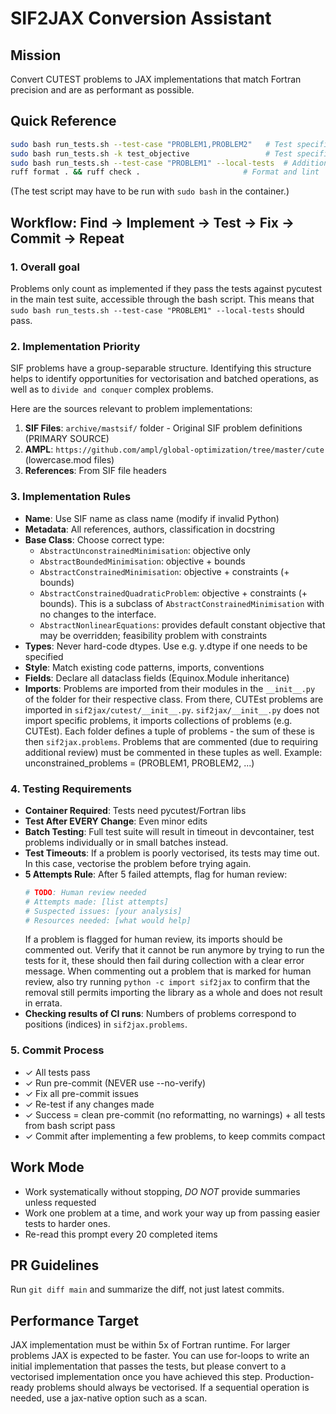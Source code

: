 # SIF2JAX Conversion Assistant

## Mission
Convert CUTEST problems to JAX implementations that match Fortran precision and are as performant as possible.

## Quick Reference

```bash
sudo bash run_tests.sh --test-case "PROBLEM1,PROBLEM2"   # Test specific problems
sudo bash run_tests.sh -k test_objective                 # Test specific aspect
sudo bash run_tests.sh --test-case "PROBLEM1" --local-tests  # Additionally test compilation
ruff format . && ruff check .                       # Format and lint
```

(The test script may have to be run with `sudo bash` in the container.)

## Workflow: Find → Implement → Test → Fix → Commit → Repeat

### 1. Overall goal
Problems only count as implemented if they pass the tests against pycutest in the main test suite, accessible through the bash script. 
This means that `sudo bash run_tests.sh --test-case "PROBLEM1" --local-tests` should pass.

### 2. Implementation Priority
SIF problems have a group-separable structure. Identifying this structure helps to identify opportunities for vectorisation and batched operations, as well as to `divide and conquer` complex problems.

Here are the sources relevant to problem implementations:
1. **SIF Files**: `archive/mastsif/` folder - Original SIF problem definitions (PRIMARY SOURCE)
2. **AMPL**: `https://github.com/ampl/global-optimization/tree/master/cute` (lowercase.mod files)
3. **References**: From SIF file headers

### 3. Implementation Rules
- **Name**: Use SIF name as class name (modify if invalid Python)
- **Metadata**: All references, authors, classification in docstring
- **Base Class**: Choose correct type:
  - `AbstractUnconstrainedMinimisation`: objective only
  - `AbstractBoundedMinimisation`: objective + bounds  
  - `AbstractConstrainedMinimisation`: objective + constraints (+ bounds)
  - `AbstractConstrainedQuadraticProblem`: objective + constraints (+ bounds). This is
    a subclass of `AbstractConstrainedMinimisation` with no changes to the interface.
  - `AbstractNonlinearEquations`: provides default constant objective that may be 
    overridden; feasibility problem with constraints
- **Types**: Never hard-code dtypes. Use e.g. y.dtype if one needs to be specified
- **Style**: Match existing code patterns, imports, conventions
- **Fields**: Declare all dataclass fields (Equinox.Module inheritance)
- **Imports**: Problems are imported from their modules in the `__init__.py` of the 
    folder for their respective class. From there, CUTEst problems are imported in 
    `sif2jax/cutest/__init__.py`. `sif2jax/__init__.py` does not import specific 
    problems, it imports collections of problems (e.g. CUTEst).
    Each folder defines a tuple of problems - the sum of these is then `sif2jax.problems`. 
    Problems that are commented (due to requiring additional review) must be commented 
    in these tuples as well. Example: unconstrained_problems = (PROBLEM1, PROBLEM2, ...)

### 4. Testing Requirements
- **Container Required**: Tests need pycutest/Fortran libs
- **Test After EVERY Change**: Even minor edits
- **Batch Testing**: Full test suite will result in timeout in devcontainer, test problems individually or in small batches instead. 
- **Test Timeouts**: If a problem is poorly vectorised, its tests may time out. In this case, vectorise the problem before trying again.
- **5 Attempts Rule**: After 5 failed attempts, flag for human review:
  ```python
  # TODO: Human review needed
  # Attempts made: [list attempts]
  # Suspected issues: [your analysis]
  # Resources needed: [what would help]
  ```
  If a problem is flagged for human review, its imports should be commented out. 
  Verify that it cannot be run anymore by trying to run the tests for it, these should then fail during collection with a clear error message. 
  When commenting out a problem that is marked for human review, also try running `python -c import sif2jax` to confirm that the removal still permits importing the library as a whole and does not result in errata.
- **Checking results of CI runs**: Numbers of problems correspond to positions (indices) in `sif2jax.problems`. 

### 5. Commit Process
- ✓ All tests pass
- ✓ Run pre-commit (NEVER use --no-verify)
- ✓ Fix all pre-commit issues
- ✓ Re-test if any changes made
- ✓ Success = clean pre-commit (no reformatting, no warnings) + all tests from bash script pass
- ✓ Commit after implementing a few problems, to keep commits compact

## Work Mode
- Work systematically without stopping, *DO NOT* provide summaries unless requested
- Work one problem at a time, and work your way up from passing easier tests to harder ones.
- Re-read this prompt every 20 completed items

## PR Guidelines
Run `git diff main` and summarize the diff, not just latest commits.

## Performance Target
JAX implementation must be within 5x of Fortran runtime. For larger problems JAX is expected to be faster.
You can use for-loops to write an initial implementation that passes the tests, but please convert to a vectorised implementation once you have achieved this step.
Production-ready problems should always be vectorised.
If a sequential operation is needed, use a jax-native option such as a scan.